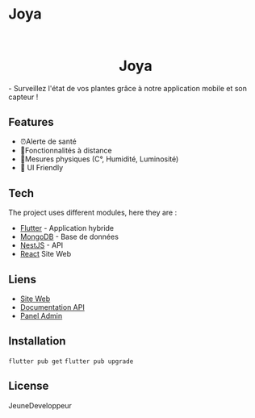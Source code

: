 # Joya

## 
<div align="center" style="display:flex;flex-direction:column;">
  <h1>Joya</h1>
</div>
- Surveillez l'état de vos plantes grâce à notre application mobile et son capteur !


## Features
- ⏰Alerte de santé
- 📱Fonctionnalités à distance
- 🔋Mesures physiques (C°, Humidité, Luminosité)
- 🎨 UI Friendly

## Tech
The project uses different modules, here they are :
- [Flutter](https://flutter.dev/) - Application hybride
- [MongoDB](https://www.mongodb.com/fr-fr) - Base de données
- [NestJS](https://nestjs.com/) - API
- [React](https://fr.reactjs.org/) Site Web

## Liens
- [Site Web](https://lejeunedeveloppeur.fr)
- [Documentation API](https://lejeunedeveloppeur.fr/api/doc/)
- [Panel Admin]()

## Installation
`flutter pub get`
`flutter pub upgrade`

## License
JeuneDeveloppeur
